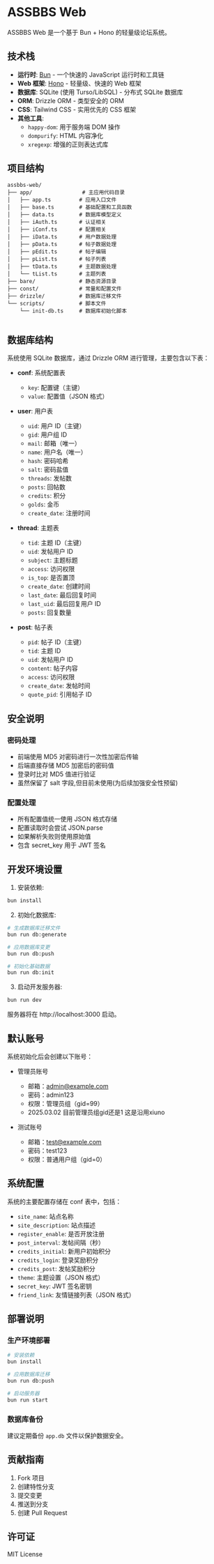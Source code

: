 # ASSBBS Web

ASSBBS Web 是一个基于 Bun + Hono 的轻量级论坛系统。

## 技术栈

- **运行时**: [Bun](https://bun.sh/) - 一个快速的 JavaScript 运行时和工具链
- **Web 框架**: [Hono](https://hono.dev/) - 轻量级、快速的 Web 框架
- **数据库**: SQLite (使用 Turso/LibSQL) - 分布式 SQLite 数据库
- **ORM**: Drizzle ORM - 类型安全的 ORM
- **CSS**: Tailwind CSS - 实用优先的 CSS 框架
- **其他工具**:
  - `happy-dom`: 用于服务端 DOM 操作
  - `dompurify`: HTML 内容净化
  - `xregexp`: 增强的正则表达式库

## 项目结构

```
assbbs-web/
├── app/                # 主应用代码目录
│   ├── app.ts         # 应用入口文件
│   ├── base.ts        # 基础配置和工具函数
│   ├── data.ts        # 数据库模型定义
│   ├── iAuth.ts       # 认证相关
│   ├── iConf.ts       # 配置相关
│   ├── iData.ts       # 用户数据处理
│   ├── pData.ts       # 帖子数据处理
│   ├── pEdit.ts       # 帖子编辑
│   ├── pList.ts       # 帖子列表
│   ├── tData.ts       # 主题数据处理
│   └── tList.ts       # 主题列表
├── bare/              # 静态资源目录
├── const/             # 常量和配置文件
├── drizzle/           # 数据库迁移文件
└── scripts/           # 脚本文件
    └── init-db.ts     # 数据库初始化脚本
    
```
## 数据库结构

系统使用 SQLite 数据库，通过 Drizzle ORM 进行管理，主要包含以下表：

- **conf**: 系统配置表
  - `key`: 配置键（主键）
  - `value`: 配置值（JSON 格式）

- **user**: 用户表
  - `uid`: 用户 ID（主键）
  - `gid`: 用户组 ID
  - `mail`: 邮箱（唯一）
  - `name`: 用户名（唯一）
  - `hash`: 密码哈希
  - `salt`: 密码盐值
  - `threads`: 发帖数
  - `posts`: 回帖数
  - `credits`: 积分
  - `golds`: 金币
  - `create_date`: 注册时间

- **thread**: 主题表
  - `tid`: 主题 ID（主键）
  - `uid`: 发帖用户 ID
  - `subject`: 主题标题
  - `access`: 访问权限
  - `is_top`: 是否置顶
  - `create_date`: 创建时间
  - `last_date`: 最后回复时间
  - `last_uid`: 最后回复用户 ID
  - `posts`: 回复数量

- **post**: 帖子表
  - `pid`: 帖子 ID（主键）
  - `tid`: 主题 ID
  - `uid`: 发帖用户 ID
  - `content`: 帖子内容
  - `access`: 访问权限
  - `create_date`: 发帖时间
  - `quote_pid`: 引用帖子 ID

## 安全说明

### 密码处理
- 前端使用 MD5 对密码进行一次性加密后传输
- 后端直接存储 MD5 加密后的密码值
- 登录时比对 MD5 值进行验证
- 虽然保留了 salt 字段,但目前未使用(为后续加强安全性预留)

### 配置处理
- 所有配置值统一使用 JSON 格式存储
- 配置读取时会尝试 JSON.parse
- 如果解析失败则使用原始值
- 包含 secret_key 用于 JWT 签名

## 开发环境设置

1. 安装依赖:
```bash
bun install
```

2. 初始化数据库:
```bash
# 生成数据库迁移文件
bun run db:generate

# 应用数据库变更
bun run db:push

# 初始化基础数据
bun run db:init
```

3. 启动开发服务器:
```bash
bun run dev
```

服务器将在 http://localhost:3000 启动。

## 默认账号

系统初始化后会创建以下账号：

- 管理员账号
  - 邮箱：admin@example.com
  - 密码：admin123
  - 权限：管理员组（gid=99）
  - 2025.03.02 目前管理员组gid还是1 这是沿用xiuno

- 测试账号
  - 邮箱：test@example.com
  - 密码：test123
  - 权限：普通用户组（gid=0）

## 系统配置

系统的主要配置存储在 conf 表中，包括：

- `site_name`: 站点名称
- `site_description`: 站点描述
- `register_enable`: 是否开放注册
- `post_interval`: 发帖间隔（秒）
- `credits_initial`: 新用户初始积分
- `credits_login`: 登录奖励积分
- `credits_post`: 发帖奖励积分
- `theme`: 主题设置（JSON 格式）
- `secret_key`: JWT 签名密钥
- `friend_link`: 友情链接列表（JSON 格式）

## 部署说明

### 生产环境部署

```bash
# 安装依赖
bun install

# 应用数据库迁移
bun run db:push

# 启动服务器
bun run start
```

### 数据库备份

建议定期备份 `app.db` 文件以保护数据安全。

## 贡献指南

1. Fork 项目
2. 创建特性分支
3. 提交变更
4. 推送到分支
5. 创建 Pull Request

## 许可证

MIT License
